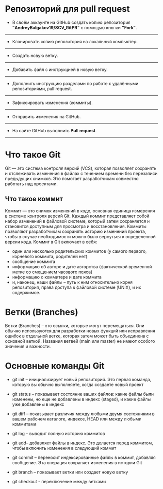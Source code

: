 # Репозиторий для **pull request**
* В своём аккаунте на GitHub создать копию репозитория **"AndreyBulgakov19/SCV_GitPR"** с помощью кнопки **"Fork"**.
---
* Клонировать копию репозитория на локальный компьютер.
---
* Создать новую ветку.
---
* Добавить файл с инструкцией в новую ветку.
---
* Дополнить инструкцию разделами по работе с удалёнными репозиториями, pull request.
---
* Зафиксировать изменения (коммиты).
---
* Отправить изменения на GitHub.
---
* На сайте GitHub выполнить **Pull request**.
---


# Что такое Git

Git — это система контроля версий (VCS), которая позволяет сохранять и отслеживать изменения в файлах с течением времени без перезаписи предыдущих снимков. Это помогает разработчикам совместно работать над проектами.
## Что такое коммит

Коммит — это снимок изменений в коде, основная единица измерения в системе контроля версий Git. Каждый коммит представляет собой набор изменений в файловой системе, который затем сохраняется и становится доступным для просмотра и восстановления. Коммиты позволяют разработчикам сохранять историю изменений проекта, чтобы в случае необходимости можно было вернуться к определенной версии кода. Коммит в Git включает в себя:

* один или несколько родительских коммитов (у самого первого, корневого коммита, родителей нет)
* сообщение коммита
* информацию об авторе и дате авторства (фактической временной метке со смещением часового пояса)
* информацию о коммитере и дате коммита
* и, наконец, наши файлы – путь к ним относительно корня репозитория, права доступа к файловой системе (UNIX), и их содержимое.

# Ветки (Branches)

Ветки (Branches) – это ссылки, которые могут перемещаться. Они обычно используются для разработки новых функций или исправления ошибок в отдельной ветке, которая затем может быть объединена с основной веткой. Названия ветвей (main или master) не имеют особого значения и важности.

# Основные команды Git

* git init – инициализирует новый репозиторий. Это первая команда, которую вы обычно выполняете, когда создаете новый проект

* git status – показывает состояние ваших файлов: какие файлы были изменены, но еще не добавлены в индекс (staged), и какие файлы уже добавлены в индекс

* git diff – показывает различия между любыми двумя состояниями в вашем рабочем каталоге, индексе, HEAD или между любыми коммитами
* git log – выводит полную историю коммитов

* git add– добавляет файлы в индекс. Это делается перед коммитом, чтобы включить изменения в следующий коммит

* git commit – переносит индексированные файлы в коммит, добавляя сообщение. Эта операция сохраняет изменения в истории Git

* git branch – показывает ветки или создает новую ветку

* git checkout - переключение между ветками